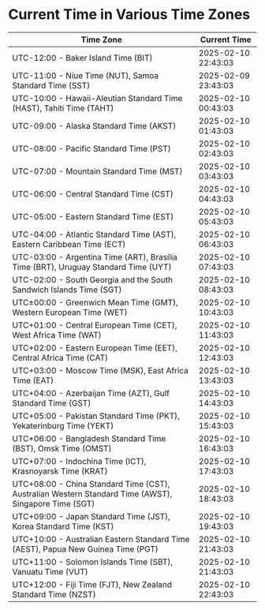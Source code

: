 # Current Time in Various Time Zones

| Time Zone | Current Time |
|-----------|--------------|
| UTC-12:00 - Baker Island Time (BIT) | 2025-02-10 22:43:03 |
| UTC-11:00 - Niue Time (NUT), Samoa Standard Time (SST) | 2025-02-09 23:43:03 |
| UTC-10:00 - Hawaii-Aleutian Standard Time (HAST), Tahiti Time (TAHT) | 2025-02-10 00:43:03 |
| UTC-09:00 - Alaska Standard Time (AKST) | 2025-02-10 01:43:03 |
| UTC-08:00 - Pacific Standard Time (PST) | 2025-02-10 02:43:03 |
| UTC-07:00 - Mountain Standard Time (MST) | 2025-02-10 03:43:03 |
| UTC-06:00 - Central Standard Time (CST) | 2025-02-10 04:43:03 |
| UTC-05:00 - Eastern Standard Time (EST) | 2025-02-10 05:43:03 |
| UTC-04:00 - Atlantic Standard Time (AST), Eastern Caribbean Time (ECT) | 2025-02-10 06:43:03 |
| UTC-03:00 - Argentina Time (ART), Brasília Time (BRT), Uruguay Standard Time (UYT) | 2025-02-10 07:43:03 |
| UTC-02:00 - South Georgia and the South Sandwich Islands Time (SGT) | 2025-02-10 08:43:03 |
| UTC±00:00 - Greenwich Mean Time (GMT), Western European Time (WET) | 2025-02-10 10:43:03 |
| UTC+01:00 - Central European Time (CET), West Africa Time (WAT) | 2025-02-10 11:43:03 |
| UTC+02:00 - Eastern European Time (EET), Central Africa Time (CAT) | 2025-02-10 12:43:03 |
| UTC+03:00 - Moscow Time (MSK), East Africa Time (EAT) | 2025-02-10 13:43:03 |
| UTC+04:00 - Azerbaijan Time (AZT), Gulf Standard Time (GST) | 2025-02-10 14:43:03 |
| UTC+05:00 - Pakistan Standard Time (PKT), Yekaterinburg Time (YEKT) | 2025-02-10 15:43:03 |
| UTC+06:00 - Bangladesh Standard Time (BST), Omsk Time (OMST) | 2025-02-10 16:43:03 |
| UTC+07:00 - Indochina Time (ICT), Krasnoyarsk Time (KRAT) | 2025-02-10 17:43:03 |
| UTC+08:00 - China Standard Time (CST), Australian Western Standard Time (AWST), Singapore Time (SGT) | 2025-02-10 18:43:03 |
| UTC+09:00 - Japan Standard Time (JST), Korea Standard Time (KST) | 2025-02-10 19:43:03 |
| UTC+10:00 - Australian Eastern Standard Time (AEST), Papua New Guinea Time (PGT) | 2025-02-10 21:43:03 |
| UTC+11:00 - Solomon Islands Time (SBT), Vanuatu Time (VUT) | 2025-02-10 21:43:03 |
| UTC+12:00 - Fiji Time (FJT), New Zealand Standard Time (NZST) | 2025-02-10 22:43:03 |
